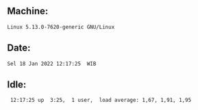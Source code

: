 ## Machine:
```
Linux 5.13.0-7620-generic GNU/Linux
```
## Date:
```
Sel 18 Jan 2022 12:17:25  WIB
```
## Idle:
```
 12:17:25 up  3:25,  1 user,  load average: 1,67, 1,91, 1,95
```

